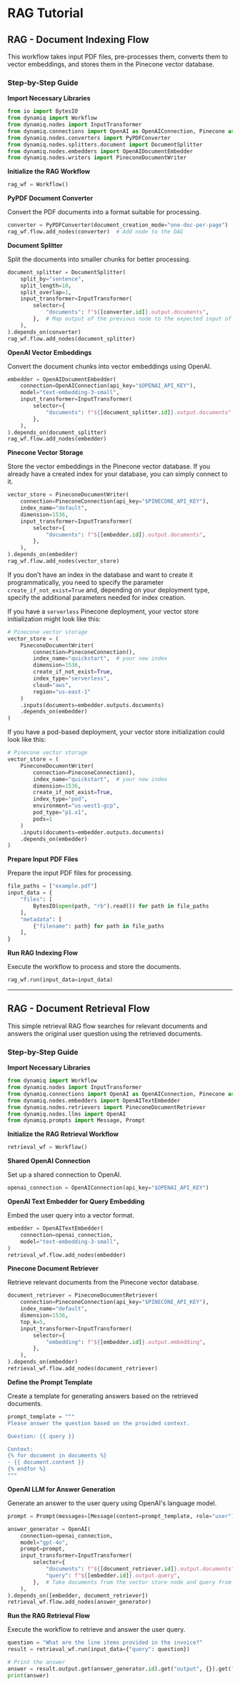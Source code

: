 # RAG Tutorial

## RAG - Document Indexing Flow

This workflow takes input PDF files, pre-processes them, converts them to vector embeddings, and stores them in the Pinecone vector database.

### Step-by-Step Guide

**Import Necessary Libraries**

```python
from io import BytesIO
from dynamiq import Workflow
from dynamiq.nodes import InputTransformer
from dynamiq.connections import OpenAI as OpenAIConnection, Pinecone as PineconeConnection
from dynamiq.nodes.converters import PyPDFConverter
from dynamiq.nodes.splitters.document import DocumentSplitter
from dynamiq.nodes.embedders import OpenAIDocumentEmbedder
from dynamiq.nodes.writers import PineconeDocumentWriter
```

**Initialize the RAG Workflow**

```python
rag_wf = Workflow()
```

**PyPDF Document Converter**

Convert the PDF documents into a format suitable for processing.

```python
converter = PyPDFConverter(document_creation_mode="one-doc-per-page")
rag_wf.flow.add_nodes(converter)  # Add node to the DAG
```

**Document Splitter**

Split the documents into smaller chunks for better processing.

```python
document_splitter = DocumentSplitter(
    split_by="sentence",
    split_length=10,
    split_overlap=1,
    input_transformer=InputTransformer(
        selector={
            "documents": f"${[converter.id]}.output.documents",
        },  # Map output of the previous node to the expected input of the current node
    ),
).depends_on(converter)
rag_wf.flow.add_nodes(document_splitter)
```

**OpenAI Vector Embeddings**

Convert the document chunks into vector embeddings using OpenAI.

```python
embedder = OpenAIDocumentEmbedder(
    connection=OpenAIConnection(api_key="$OPENAI_API_KEY"),
    model="text-embedding-3-small",
    input_transformer=InputTransformer(
        selector={
            "documents": f"${[document_splitter.id]}.output.documents",
        },
    ),
).depends_on(document_splitter)
rag_wf.flow.add_nodes(embedder)
```

**Pinecone Vector Storage**

Store the vector embeddings in the Pinecone vector database. If you already have a created index for your database, you can simply connect to it.

```python
vector_store = PineconeDocumentWriter(
    connection=PineconeConnection(api_key="$PINECONE_API_KEY"),
    index_name="default",
    dimension=1536,
    input_transformer=InputTransformer(
        selector={
            "documents": f"${[embedder.id]}.output.documents",
        },
    ),
).depends_on(embedder)
rag_wf.flow.add_nodes(vector_store)
```

If you don't have an index in the database and want to create it programmatically, you need to specify the parameter `create_if_not_exist=True` and, depending on your deployment type, specify the additional parameters needed for index creation.

If you have a `serverless` Pinecone deployment, your vector store initialization might look like this:

```python
# Pinecone vector storage
vector_store = (
    PineconeDocumentWriter(
        connection=PineconeConnection(),
        index_name="quickstart",  # your new index
        dimension=1536,
        create_if_not_exist=True,
        index_type="serverless",
        cloud="aws",
        region="us-east-1"
    )
    .inputs(documents=embedder.outputs.documents)
    .depends_on(embedder)
)
```

If you have a pod-based deployment, your vector store initialization could look like this:

```python
# Pinecone vector storage
vector_store = (
    PineconeDocumentWriter(
        connection=PineconeConnection(),
        index_name="quickstart",  # your new index
        dimension=1536,
        create_if_not_exist=True,
        index_type="pod",
        environment="us-west1-gcp",
        pod_type="p1.x1",
        pods=1
    )
    .inputs(documents=embedder.outputs.documents)
    .depends_on(embedder)
)
```

**Prepare Input PDF Files**

Prepare the input PDF files for processing.

```python
file_paths = ["example.pdf"]
input_data = {
    "files": [
        BytesIO(open(path, "rb").read()) for path in file_paths
    ],
    "metadata": [
        {"filename": path} for path in file_paths
    ],
}
```

**Run RAG Indexing Flow**

Execute the workflow to process and store the documents.

```python
rag_wf.run(input_data=input_data)
```

---

## RAG - Document Retrieval Flow

This simple retrieval RAG flow searches for relevant documents and answers the original user question using the retrieved documents.

### Step-by-Step Guide

**Import Necessary Libraries**

```python
from dynamiq import Workflow
from dynamiq.nodes import InputTransformer
from dynamiq.connections import OpenAI as OpenAIConnection, Pinecone as PineconeConnection
from dynamiq.nodes.embedders import OpenAITextEmbedder
from dynamiq.nodes.retrievers import PineconeDocumentRetriever
from dynamiq.nodes.llms import OpenAI
from dynamiq.prompts import Message, Prompt
```

**Initialize the RAG Retrieval Workflow**

```python
retrieval_wf = Workflow()
```

**Shared OpenAI Connection**

Set up a shared connection to OpenAI.

```python
openai_connection = OpenAIConnection(api_key="$OPENAI_API_KEY")
```

**OpenAI Text Embedder for Query Embedding**

Embed the user query into a vector format.

```python
embedder = OpenAITextEmbedder(
    connection=openai_connection,
    model="text-embedding-3-small",
)
retrieval_wf.flow.add_nodes(embedder)
```

**Pinecone Document Retriever**

Retrieve relevant documents from the Pinecone vector database.

```python
document_retriever = PineconeDocumentRetriever(
    connection=PineconeConnection(api_key="$PINECONE_API_KEY"),
    index_name="default",
    dimension=1536,
    top_k=5,
    input_transformer=InputTransformer(
        selector={
            "embedding": f"${[embedder.id]}.output.embedding",
        },
    ),
).depends_on(embedder)
retrieval_wf.flow.add_nodes(document_retriever)
```

**Define the Prompt Template**

Create a template for generating answers based on the retrieved documents.

```python
prompt_template = """
Please answer the question based on the provided context.

Question: {{ query }}

Context:
{% for document in documents %}
- {{ document.content }}
{% endfor %}
"""
```

**OpenAI LLM for Answer Generation**

Generate an answer to the user query using OpenAI's language model.

```python
prompt = Prompt(messages=[Message(content=prompt_template, role="user")])

answer_generator = OpenAI(
    connection=openai_connection,
    model="gpt-4o",
    prompt=prompt,
    input_transformer=InputTransformer(
        selector={
            "documents": f"${[document_retriever.id]}.output.documents",
            "query": f"${[embedder.id]}.output.query",
        },  # Take documents from the vector store node and query from the embedder
    ),
).depends_on([embedder, document_retriever])
retrieval_wf.flow.add_nodes(answer_generator)
```

**Run the RAG Retrieval Flow**

Execute the workflow to retrieve and answer the user query.

```python
question = "What are the line items provided in the invoice?"
result = retrieval_wf.run(input_data={"query": question})

# Print the answer
answer = result.output.get(answer_generator.id).get("output", {}).get("content")
print(answer)
```
